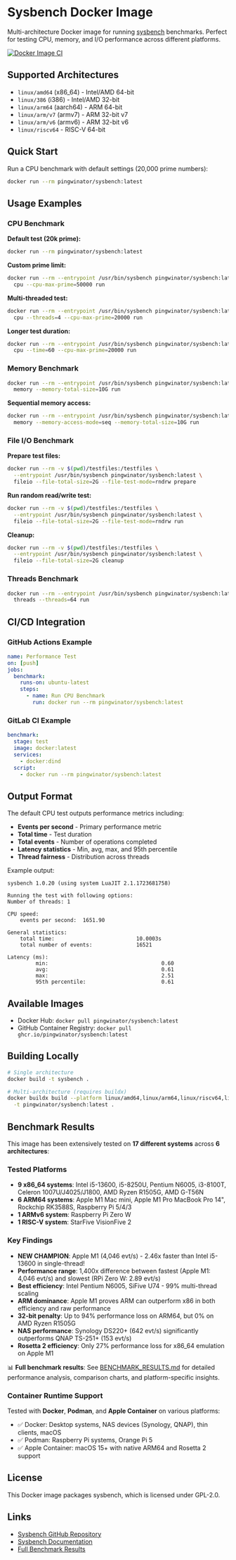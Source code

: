 # Sysbench Docker Image

Multi-architecture Docker image for running [sysbench](https://github.com/akopytov/sysbench) benchmarks. Perfect for testing CPU, memory, and I/O performance across different platforms.

[![Docker Image CI](https://github.com/pingwinator/sysbench/actions/workflows/ci.yml/badge.svg)](https://github.com/pingwinator/sysbench/actions/workflows/ci.yml)

## Supported Architectures

- `linux/amd64` (x86_64) - Intel/AMD 64-bit
- `linux/386` (i386) - Intel/AMD 32-bit
- `linux/arm64` (aarch64) - ARM 64-bit
- `linux/arm/v7` (armv7) - ARM 32-bit v7
- `linux/arm/v6` (armv6) - ARM 32-bit v6
- `linux/riscv64` - RISC-V 64-bit

## Quick Start

Run a CPU benchmark with default settings (20,000 prime numbers):

```bash
docker run --rm pingwinator/sysbench:latest
```

## Usage Examples

### CPU Benchmark

**Default test (20k prime):**
```bash
docker run --rm pingwinator/sysbench:latest
```

**Custom prime limit:**
```bash
docker run --rm --entrypoint /usr/bin/sysbench pingwinator/sysbench:latest \
  cpu --cpu-max-prime=50000 run
```

**Multi-threaded test:**
```bash
docker run --rm --entrypoint /usr/bin/sysbench pingwinator/sysbench:latest \
  cpu --threads=4 --cpu-max-prime=20000 run
```

**Longer test duration:**
```bash
docker run --rm --entrypoint /usr/bin/sysbench pingwinator/sysbench:latest \
  cpu --time=60 --cpu-max-prime=20000 run
```

### Memory Benchmark

```bash
docker run --rm --entrypoint /usr/bin/sysbench pingwinator/sysbench:latest \
  memory --memory-total-size=10G run
```

**Sequential memory access:**
```bash
docker run --rm --entrypoint /usr/bin/sysbench pingwinator/sysbench:latest \
  memory --memory-access-mode=seq --memory-total-size=10G run
```

### File I/O Benchmark

**Prepare test files:**
```bash
docker run --rm -v $(pwd)/testfiles:/testfiles \
  --entrypoint /usr/bin/sysbench pingwinator/sysbench:latest \
  fileio --file-total-size=2G --file-test-mode=rndrw prepare
```

**Run random read/write test:**
```bash
docker run --rm -v $(pwd)/testfiles:/testfiles \
  --entrypoint /usr/bin/sysbench pingwinator/sysbench:latest \
  fileio --file-total-size=2G --file-test-mode=rndrw run
```

**Cleanup:**
```bash
docker run --rm -v $(pwd)/testfiles:/testfiles \
  --entrypoint /usr/bin/sysbench pingwinator/sysbench:latest \
  fileio --file-total-size=2G cleanup
```

### Threads Benchmark

```bash
docker run --rm --entrypoint /usr/bin/sysbench pingwinator/sysbench:latest \
  threads --threads=64 run
```

## CI/CD Integration

### GitHub Actions Example

```yaml
name: Performance Test
on: [push]
jobs:
  benchmark:
    runs-on: ubuntu-latest
    steps:
      - name: Run CPU Benchmark
        run: docker run --rm pingwinator/sysbench:latest
```

### GitLab CI Example

```yaml
benchmark:
  stage: test
  image: docker:latest
  services:
    - docker:dind
  script:
    - docker run --rm pingwinator/sysbench:latest
```

## Output Format

The default CPU test outputs performance metrics including:

- **Events per second** - Primary performance metric
- **Total time** - Test duration
- **Total events** - Number of operations completed
- **Latency statistics** - Min, avg, max, and 95th percentile
- **Thread fairness** - Distribution across threads

Example output:
```
sysbench 1.0.20 (using system LuaJIT 2.1.1723681758)

Running the test with following options:
Number of threads: 1

CPU speed:
    events per second:  1651.90

General statistics:
    total time:                          10.0003s
    total number of events:              16521

Latency (ms):
         min:                                    0.60
         avg:                                    0.61
         max:                                    2.51
         95th percentile:                        0.61
```

## Available Images

- Docker Hub: `docker pull pingwinator/sysbench:latest`
- GitHub Container Registry: `docker pull ghcr.io/pingwinator/sysbench:latest`

## Building Locally

```bash
# Single architecture
docker build -t sysbench .

# Multi-architecture (requires buildx)
docker buildx build --platform linux/amd64,linux/arm64,linux/riscv64,linux/arm/v7,linux/arm/v6,linux/386 \
  -t pingwinator/sysbench:latest .
```

## Benchmark Results

This image has been extensively tested on **17 different systems** across **6 architectures**:

### Tested Platforms

- **9 x86_64 systems**: Intel i5-13600, i5-8250U, Pentium N6005, i3-8100T, Celeron 1007U/J4025/J1800, AMD Ryzen R1505G, AMD G-T56N
- **6 ARM64 systems**: Apple M1 Mac mini, Apple M1 Pro MacBook Pro 14", Rockchip RK3588S, Raspberry Pi 5/4/3
- **1 ARMv6 system**: Raspberry Pi Zero W
- **1 RISC-V system**: StarFive VisionFive 2

### Key Findings

- **NEW CHAMPION**: Apple M1 (4,046 evt/s) - 2.46x faster than Intel i5-13600 in single-thread!
- **Performance range**: 1,400x difference between fastest (Apple M1: 4,046 evt/s) and slowest (RPi Zero W: 2.89 evt/s)
- **Best efficiency**: Intel Pentium N6005, SiFive U74 - 99% multi-thread scaling
- **ARM dominance**: Apple M1 proves ARM can outperform x86 in both efficiency and raw performance
- **32-bit penalty**: Up to 94% performance loss on ARM64, but 0% on AMD Ryzen R1505G
- **NAS performance**: Synology DS220+ (642 evt/s) significantly outperforms QNAP TS-251+ (153 evt/s)
- **Rosetta 2 efficiency**: Only 27% performance loss for x86_64 emulation on Apple M1

📊 **Full benchmark results**: See [BENCHMARK_RESULTS.md](BENCHMARK_RESULTS.md) for detailed performance analysis, comparison charts, and platform-specific insights.

### Container Runtime Support

Tested with **Docker**, **Podman**, and **Apple Container** on various platforms:
- ✅ Docker: Desktop systems, NAS devices (Synology, QNAP), thin clients, macOS
- ✅ Podman: Raspberry Pi systems, Orange Pi 5
- ✅ Apple Container: macOS 15+ with native ARM64 and Rosetta 2 support

## License

This Docker image packages sysbench, which is licensed under GPL-2.0.

## Links

- [Sysbench GitHub Repository](https://github.com/akopytov/sysbench)
- [Sysbench Documentation](https://github.com/akopytov/sysbench#documentation)
- [Full Benchmark Results](BENCHMARK_RESULTS.md)
